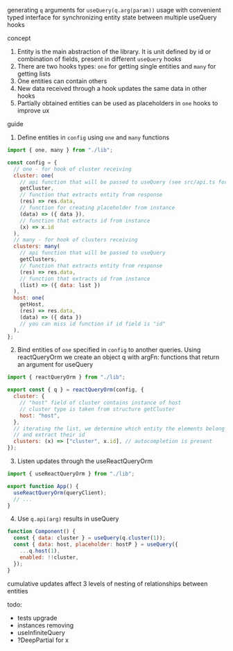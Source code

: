 generating `q` arguments for `useQuery(q.arg(param))` usage with convenient typed interface for synchronizing entity state between multiple useQuery hooks

concept

1. Entity is the main abstraction of the library. It is unit defined by id or combination of fields, present in different `useQuery` hooks
2. There are two hooks types: `one` for getting single entities and `many` for getting lists
3. One entities can contain others
4. New data received through a hook updates the same data in other hooks
5. Partially obtained entities can be used as placeholders in `one` hooks to improve ux

guide

1. Define entities in `config` using `one` and `many` functions

```js
import { one, many } from "./lib";

const config = {
  // one - for hook of cluster receiving
  cluster: one(
    // api function that will be passed to useQuery (see src/api.ts for an example)
    getCluster,
    // function that extracts entity from response
    (res) => res.data,
    // function for creating placeholder from instance
    (data) => ({ data }),
    // function that extracts id from instance
    (x) => x.id
  ),
  // many - for hook of clusters receiving
  clusters: many(
    // api function that will be passed to useQuery
    getClusters,
    // function that extracts entity from response
    (res) => res.data,
    // function that extracts id from instance
    (list) => ({ data: list })
  ),
  host: one(
    getHost,
    (res) => res.data,
    (data) => ({ data })
    // you can miss id function if id field is "id"
  ),
};
```

2. Bind entities of `one` specified in `config` to another queries. Using reactQueryOrm we create an object q with argFn: functions that return an argument for useQuery

```js
import { reactQueryOrm } from "./lib";

export const { q } = reactQueryOrm(config, {
  cluster: {
    // "host" field of cluster contains instance of host
    // cluster type is taken from structure getCluster
    host: "host",
  },
  // iterating the list, we determine which entity the elements belong to
  // and extract their id
  clusters: (x) => ["cluster", x.id], // autocompletion is present
});
```

3. Listen updates through the useReactQueryOrm

```js
import { useReactQueryOrm } from "./lib";

export function App() {
  useReactQueryOrm(queryClient);
  // ...
}
```

4. Use `q.api(arg)` results in useQuery

```js
function Component() {
  const { data: cluster } = useQuery(q.cluster(1));
  const { data: host, placeholder: hostP } = useQuery({
    ...q.host(1),
    enabled: !!cluster,
  });
}
```

cumulative updates affect 3 levels of nesting of relationships between entities

todo:

- tests upgrade
- instances removing
- useInfiniteQuery
- ?DeepPartial for x
